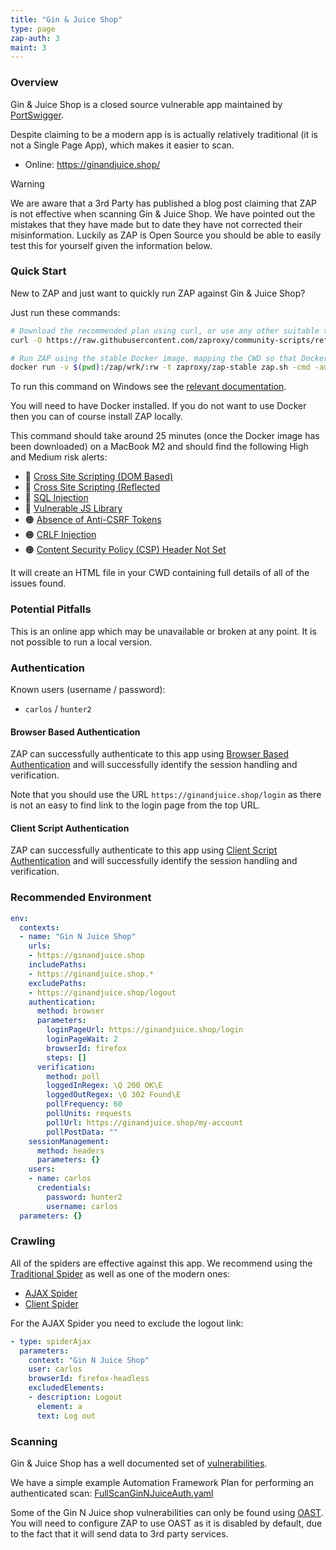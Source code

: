 ```yaml
---
title: "Gin & Juice Shop"
type: page
zap-auth: 3
maint: 3
---
```


### Overview

Gin & Juice Shop is a closed source vulnerable app maintained by [PortSwigger](https://portswigger.net/).

Despite claiming to be a modern app is is actually relatively traditional (it is not a Single Page App), which makes it easier to scan.

* Online: https://ginandjuice.shop/

> [!WARNING]
> We are aware that a 3rd Party has published a blog post claiming that ZAP is not effective when scanning Gin & Juice Shop.
> We have pointed out the mistakes that they have made but to date they have not corrected their misinformation.
> Luckily as ZAP is Open Source you should be able to easily test this for yourself given the information below. 

### Quick Start

New to ZAP and just want to quickly run ZAP against Gin &amp; Juice Shop?

Just run these commands:

```bash
# Download the recommended plan using curl, or use any other suitable tool
curl -O https://raw.githubusercontent.com/zaproxy/community-scripts/refs/heads/main/other/af-plans/FullScanGinNJuiceAuth.yaml

# Run ZAP using the stable Docker image, mapping the CWD so that Docker can access the file and export the report
docker run -v $(pwd):/zap/wrk/:rw -t zaproxy/zap-stable zap.sh -cmd -autorun wrk/FullScanGinNJuiceAuth.yaml
```

To run this command on Windows see the [relevant documentation](/docs/docker/about/#mounting-the-current-directory).

You will need to have Docker installed. If you do not want to use Docker then you can of course install ZAP locally.

This command should take around 25 minutes (once the Docker image has been downloaded) on a MacBook M2 and should find the following High and Medium risk alerts:

* 🔴 [Cross Site Scripting (DOM Based)](/docs/alerts/40026/)
* 🔴 [Cross Site Scripting (Reflected](/docs/alerts/40012/)
* 🔴 [SQL Injection](/docs/alerts/40018/)
* 🔴 [Vulnerable JS Library](/docs/alerts/10003/)
* 🟠 [Absence of Anti-CSRF Tokens](/docs/alerts/10202/)
* 🟠 [CRLF Injection](/docs/alerts/40003/)
* 🟠 [Content Security Policy (CSP) Header Not Set](/docs/alerts/10038/)

It will create an HTML file in your CWD containing full details of all of the issues found.

### Potential Pitfalls

This is an online app which may be unavailable or broken at any point.
It is not possible to run a local version.

### Authentication

Known users (username / password):

* `carlos` / `hunter2`

#### Browser Based Authentication

ZAP can successfully authenticate to this app using 
[Browser Based Authentication](/docs/desktop/addons/authentication-helper/browser-auth/) 
and will successfully identify the session handling and verification.

Note that you should use the URL `https://ginandjuice.shop/login` as there is not an easy to find link to the login page from the top URL.

#### Client Script Authentication

ZAP can successfully authenticate to this app using 
[Client Script Authentication](/docs/desktop/addons/authentication-helper/client-script/) 
and will successfully identify the session handling and verification.

### Recommended Environment

```yaml
env:
  contexts:
  - name: "Gin N Juice Shop"
    urls:
    - https://ginandjuice.shop
    includePaths:
    - https://ginandjuice.shop.*
    excludePaths:
    - https://ginandjuice.shop/logout
    authentication:
      method: browser
      parameters:
        loginPageUrl: https://ginandjuice.shop/login
        loginPageWait: 2
        browserId: firefox
        steps: []
      verification:
        method: poll
        loggedInRegex: \Q 200 OK\E
        loggedOutRegex: \Q 302 Found\E
        pollFrequency: 60
        pollUnits: requests
        pollUrl: https://ginandjuice.shop/my-account
        pollPostData: ""
    sessionManagement:
      method: headers
      parameters: {}
    users:
    - name: carlos
      credentials:
        password: hunter2
        username: carlos
  parameters: {}
```

### Crawling

All of the spiders are effective against this app. We recommend using the 
[Traditional Spider](/docs/desktop/addons/spider/) as well as one of the modern ones:

* [AJAX Spider](/docs/desktop/addons/ajax-spider/)
* [Client Spider](/docs/desktop/addons/client-side-integration/spider/)


For the AJAX Spider you need to exclude the logout link:

``` yaml
- type: spiderAjax
  parameters:
    context: "Gin N Juice Shop"
    user: carlos
    browserId: firefox-headless
    excludedElements:
    - description: Logout
      element: a
      text: Log out
 ```

### Scanning

Gin & Juice Shop has a well documented set of [vulnerabilities](https://ginandjuice.shop/vulnerabilities).

We have a simple example Automation Framework Plan for performing an authenticated scan:
[FullScanGinNJuiceAuth.yaml](https://github.com/zaproxy/community-scripts/blob/main/other/af-plans/FullScanGinNJuiceAuth.yaml)

Some of the Gin N Juice shop vulnerabilities can only be found using [OAST](/blog/2021-08-23-oast-with-owasp-zap/). You will need to configure ZAP to use OAST as it is disabled by default, 
due to the fact that it will send data to 3rd party services.
